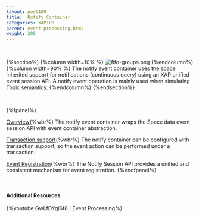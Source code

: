```yaml
---
layout: post100
title:  Notify Container
categories: XAP100
parent: event-processing.html
weight: 200
---
```


<br>

{%section%}
{%column width=10% %}
![fifo-groups.png](/attachment_files/subject/pubsub.png)
{%endcolumn%}
{%column width=90% %}
The notify event container uses the space inherited support for notifications (continuous query) using an XAP unified event session API.
A notify event operation is mainly used when simulating Topic semantics.
{%endcolumn%}
{%endsection%}

<br>

{%fpanel%}

[Overview](./notify-container.html){%wbr%}
The notify event container wraps the Space data event session API with event container abstraction.

[Transaction support](./polling-container-transactions.html){%wbr%}
The notify container can be configured with transaction support, so the event action can be performed under a transaction.


[Event Registration](./session-based-messaging-api.html){%wbr%}
The Notify Session API provides a unified and consistent mechanism for event registration.
{%endfpanel%}

<br>

#### Additional Resources

{%youtube GwLfDYgl6f8 | Event Processing%}
